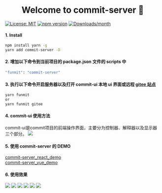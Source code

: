 <h1 align="center">Welcome to commit-server 👋</h1>

[![License: MIT](https://img.shields.io/badge/License-MIT-yellow.svg)](#)
[![npm version](https://img.shields.io/npm/v/commit-server.svg)](https://www.npmjs.com/package/commit-server)
[![Downloads/month](https://img.shields.io/npm/dm/commit-server.svg)](http://www.npmtrends.com/commit-server)

#### 1. Install

```sh
npm install yarn -g
yarn add commit-server -D
```

#### 2. 增加以下命令到当前项目的 package.json 文件的 scripts 中

```sh
"funmit": "commit-server"
```

#### 3. 执行以下命令开启服务器以及打开 commit-ui 本地 ui 界面或远程 [gitee 站点](http://qianduanxinlv.gitee.io/commit-ui/)

```sh
yarn funmit
or
yarn funmit gitee
```

#### 4. commit-ui 使用方法
commit-ui是commit项目的前端操作界面，主要分为控制器、解释器以及显示器三个部分。
![](https://gitee.com/qianduanxinlv/commit-server/raw/master/image/ui.jpg)

#### 5. 使用 commit-server 的 DEMO

[commit-server_react_demo](https://github.com/qdxl/commit-server_react_demo)  
[commit-server_vue_demo](https://github.com/qdxl/commit-server_vue_demo)

#### 6. 使用效果

![](https://gitee.com/qianduanxinlv/commit-server/raw/master/image/2019funmit.png)
![](https://gitee.com/qianduanxinlv/commit-server/raw/master/image/2019.png)
![](https://gitee.com/qianduanxinlv/commit-server/raw/master/image/5201314.png)
![](https://gitee.com/qianduanxinlv/commit-server/raw/master/image/ABCDEFG.png)
![](https://gitee.com/qianduanxinlv/commit-server/raw/master/image/HIJKLMN.png)
![](https://gitee.com/qianduanxinlv/commit-server/raw/master/image/OPQRST.png)
